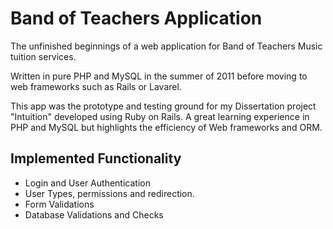 Band of Teachers Application
============================

The unfinished beginnings of a web application for Band of Teachers Music tuition services.

Written in pure PHP and MySQL in the summer of 2011 before moving to web frameworks such as Rails or Lavarel.

This app was the prototype and testing ground for my Dissertation project "Intuition" developed using Ruby on Rails. A great learning experience in PHP and MySQL but highlights the efficiency of Web frameworks and ORM.

Implemented Functionality
-------------------------
- Login and User Authentication
- User Types, permissions and redirection.
- Form Validations
- Database Validations and Checks




